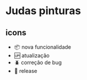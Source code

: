 # Judas pinturas

## icons

- :package: nova funcionalidade
- :up: atualização
- :beetle: correção de bug
- :checkered_flag: release
